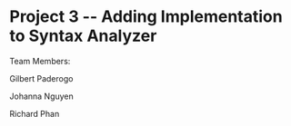 # Project 3 -- Adding Implementation to Syntax Analyzer

Team Members:

Gilbert Paderogo

Johanna Nguyen

Richard Phan